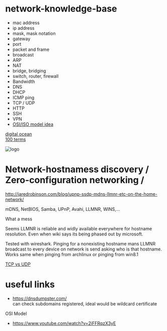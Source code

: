 # network-knowledge-base


* mac address
* ip address
* mask, mask notation
* gateway
* port
* packet and frame
* broadcast
* ARP
* NAT
* bridge, bridging
* switch, router, firewall
* Bandwidth
* DNS
* DHCP
* ICMP ping
* TCP / UDP
* HTTP
* SSH
* VPN
* [OSI/ISO model idea](https://www.reddit.com/r/networking/comments/2bazcl/i_dont_honestly_understand_the_osi_model_despite/cj45hih/)

[digital ocean](https://www.digitalocean.com/community/tutorials/an-introduction-to-networking-terminology-interfaces-and-protocols)<br>
[100 terms](https://www.makeuseof.com/networking-terms-glossary/)

![logo](https://i.imgur.com/ATNGPaJ.png)


# Network-hostnamess discovery / Zero-configuration networking / 

http://jaredrobinson.com/blog/upnp-ssdp-mdns-llmnr-etc-on-the-home-network/

 mDNS, NetBIOS, Samba, UPnP, Avahi, LLMNR, WINS,...

What a mess

Seems LLMNR is reliable and widly available everywhere for hostname resolution.
Even when wiki says its being phased out by microsoft.

Tested with wireshark. Pinging for a nonexisting hostname mans LLMNR
broadcast to every device on network is send asking who is that hostname.
Works same when pinging from archlinux or pinging from win8.1
 
[TCP vs UDP](https://youtu.be/jE_FcgpQ7Co)

# useful links

* https://dnsdumpster.com/<br>
  can check subdomains registered, ideal would be wildcard certificate


OSI Model 

* https://www.youtube.com/watch?v=2iFFRqzX3yE
